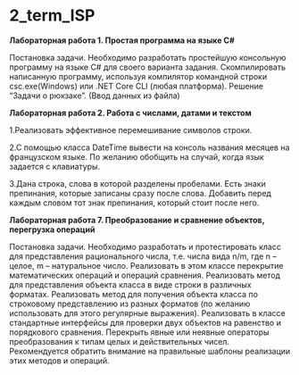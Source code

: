 # 2_term_ISP
**Лабораторная работа 1. Простая программа на языке C#**

Постановка задачи. Необходимо разработать простейшую консольную программу на языке C# для своего варианта задания. Скомпилировать написанную программу, используя компилятор командной строки csc.exe(Windows) или .NET Core CLI (любая платформа).
Решение “Задачи о рюкзаке”. (Ввод данных из файла) 

**Лабораторная работа 2. Работа с числами, датами и текстом**

1.Реализовать эффективное перемешивание символов строки.

2.С помощью класса DateTime вывести на консоль названия месяцев на французском языке. По желанию обобщить на случай, когда язык задается с клавиатуры.

3.Дана строка, слова в которой разделены пробелами. Есть знаки препинания, которые записаны сразу после слова. Добавить перед каждым словом тот знак препинания, который стоит после него.

**Лабораторная работа 7. Преобразование и сравнение объектов, перегрузка операций**

Постановка задачи. Необходимо разработать и протестировать класс для представления рационального числа, т.е. числа вида n/m, где n – целое, m – натуральное число. Реализовать в этом классе перекрытие математических операций и операций сравнения. Реализовать метод для представления объекта класса в виде строки в различных форматах. Реализовать метод для получения объекта класса по строковому представлению из разных форматов (по желанию использовать для этого регулярные выражения). Реализовать в классе стандартные интерфейсы для проверки двух объектов на равенство и порядкового сравнения. Перекрыть явные или неявные операторы преобразования к типам целых и действительных чисел. Рекомендуется обратить внимание на правильные шаблоны реализации этих методов и операций.
